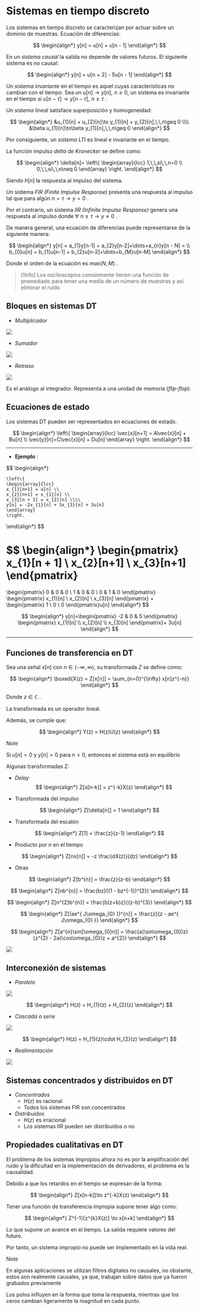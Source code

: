 # Sistemas en tiempo discreto

Los sistemas en tiempo discreto se caracterizan por actuar sobre un dominio de muestras.
Ecuación de diferencias:

$$
\begin{align*}
	y[n] = u[n] + u[n - 1]
\end{align*}
$$

En un _sistema causal_ la salida no depende de valores futuros.
El siguiente sistema es no causal:

$$
\begin{align*}
	y[n] = u[n + 2] - 5u[n - 1]
\end{align*}
$$

Un _sistema invariante_ en el tiempo es aquel cuyas características no cambian con el tiempo. Sea un $u[n]\to y[n],\,\,n\geq 0$, un sistema es invariante en el tiempo si $u[n - \tau]\to y[n - \tau],\,\,n\geq \tau$ .

Un _sistema lineal_ satisface superposición y homogeneidad:

$$
\begin{align*}
	&u_{1}[n] + u_{2}[n]\to y_{1}[n] + y_{2}[n],\,\,n\geq 0 \\\\
	&\beta u_{1}[n]\to\beta y_{1}[n],\,\,n\geq 0
\end{align*}
$$

Por consiguiente, un _sistema LTI_ es lineal e invariante en el tiempo.

La función impulso _delta de Kronecker_ se define como:

$$
\begin{align*}
	\delta[n]= \left\{
		\begin{array}{lcc}
		     1,\,\,si\,\,n=0 \\
			 0,\,\,si\,\,n\neq 0
		\end{array}
	\right.
\end{align*}
$$

Siendo $h[n]$ la respuesta al impulso del sistema.

Un sistema _FIR (Finite Impulse Response)_ presenta una respuesta al impulso tal que para algún $n=\tau\to y=0$ . 

Por el contrario, un sistema _IIR (Infinite Impulse Response)_ genera una respuesta al impulso donde $\forall\,\,n\geq\tau\to y\neq 0$ .

De manera general, una ecuación de diferencias puede representarse de la siguiente manera:

$$
\begin{align*}
	y[n] + a_{1}y[n-1] + a_{2}y[n-2]+\dots+a_{n}y[n - N] = \\
	 b_{0}u[n] + b_{1}u[n-1] + b_{2}u[n-2]+\dots+b_{M}u[n-M]
\end{align*}
$$

Donde el orden de la ecuación es $max(N, M)$ .

>[!Info]
>Los osciloscopios comúnmente tienen una función de promediado para tener una media de un número de muestras y así eliminar el ruido


## Bloques en sistemas DT

- _Multiplicador_

![](attachments/Pasted%20image%2020230520185742.png)

- _Sumador_

![](attachments/Pasted%20image%2020230520185948.png)

- _Retraso_

![](attachments/Pasted%20image%2020230520190045.png)

Es el análogo al integrador. Representa a una unidad de memoria (_flip-flop_).


## Ecuaciones de estado

Los sistemas DT pueden ser representados en ecuaciones de estado.

$$
\begin{align*}
	\left\{
	\begin{array}{lcc}
		\vec{x}[n+1] = A\vec{x}[n] + Bu[n] \\
	\vec{y}[n]=C\vec{x}[n] + Du[n]
	\end{array}
	\right.
\end{align*}
$$


---

- __Ejemplo__ :

$$
\begin{align*}

	\left\{
	\begin{array}{lcc}
	x_{1}[n+1] = u[n] \\
	x_{2}[n+1] = x_{1}[n] \\
	x_{3}[n + 1] = x_{2}[n] \\\\
	y[n] = -2x_{1}[n] + 5x_{3}[n] + 3u[n]
	\end{array}
	\right.
\end{align*}
$$

$$
\begin{align*}
	\begin{pmatrix}
x_{1}[n + 1] \\
	x_{2}[n+1] \\
	x_{3}[n+1]
\end{pmatrix}
=
\begin{pmatrix}
0 & 0 & 0 \\
1 & 0 & 0 \\
0 & 1 & 0
\end{pmatrix}
\begin{pmatrix}
x_{1}[n] \\
x_{2}[n] \\
x_{3}[n]
\end{pmatrix} +
\begin{pmatrix}
1 \\
0 \\
0
\end{pmatrix}u[n]
\end{align*}
$$

$$
\begin{align*}
	y[n]=\begin{pmatrix}
-2 & 0 & 5
\end{pmatrix}
\begin{pmatrix}
x_{1}[n] \\
x_{2}[n] \\
x_{3}[n]
\end{pmatrix}+
3u[n]
\end{align*}
$$

---


## Funciones de transferencia en DT

Sea una señal $x[n]$ con $n\in(-\infty,\infty)$, su transformada $Z$ se define como:

$$
\begin{align*}
	\boxed{X(z) = Z[x[n]] = \sum_{n=0}^{\infty} x[n]z^{-n}}
\end{align*}
$$

Donde $z\in \mathbb{C}$ .

La transformada es un operador lineal.

Además, se cumple que:

$$
\begin{align*}
	Y(z) = H(z)U(z)
\end{align*}
$$

>[!Note]
>Si $u[n] = 0$ y $y[n] = 0$ para $n<0$, entonces el sistema está en equilibrio

Algunas transformadas Z:

- _Delay_
$$
\begin{align*}
	Z[x[n-k]] = z^{-k}X(z)
\end{align*}
$$

- Transformada del impulso

$$
\begin{align*}
	Z[\delta[n]] = 1
\end{align*}
$$

- Transformada del escalón 

$$
\begin{align*}
	Z[1] = \frac{z}{z-1}
\end{align*}
$$

- Producto por $n$ en el tiempo

$$
\begin{align*}
	Z[nx[n]] = -z \frac{dX(z)}{dz}
\end{align*}
$$

- Otras

$$
\begin{align*}
	Z[b^{n}] = \frac{z}{z-b}
\end{align*}
$$


$$
\begin{align*}
	Z[nb^{n}] = \frac{bz}{(1 - bz^{-1})^{2}}
\end{align*}
$$

$$
\begin{align*}
	Z[n^{2}b^{n}] = \frac{b(z+b)z}{(z-b)^{3}}
\end{align*}
$$

$$
\begin{align*}
	Z[(ae^{ J\omega_{0} })^{n}] = \frac{z}{z - ae^{ J\omega_{0} }}
\end{align*}
$$

$$
\begin{align*}
	Z[a^{n}\sin[\omega_{0}n]] = \frac{a(\sin\omega_{0})z}{z^{2} - 2a(\cos\omega_{0})z + a^{2}}
\end{align*}
$$

![](attachments/Pasted%20image%2020230520194834.png)


## Interconexión de sistemas

- _Paralelo_

![](attachments/Pasted%20image%2020230520193508.png)

$$
\begin{align*}
	H(z) = H_{1}(z) + H_{2}(z)
\end{align*}
$$

- _Cascada o serie_

![](attachments/Pasted%20image%2020230520193644.png)

$$
\begin{align*}
	H(z) = H_{1}(z)\cdot H_{2}(z)
\end{align*}
$$

- _Realimentación_

![](attachments/Pasted%20image%2020230520194114.png)


## Sistemas concentrados y distribuidos en DT

- _Concentrados_
	- $H(z)$ es racional
	- Todos los sistemas FIR son concentrados
- _Distribuidos_
	- $H(z)$ es irracional
	- Los sistemas IIR pueden ser distribuidos o no


## Propiedades cualitativas en DT

El problema de los sistemas impropios ahora no es por la amplificación del ruido y la dificultad en la implementación de derivadores, el problema es la causalidad.

Debido a que los retardos en el tiempo se expresan de la forma:

$$
\begin{align*}
	Z[x[n-k]]\to z^{-k}X(z)
\end{align*}
$$

Tener una función de transferencia impropia supone tener algo como:

$$
\begin{align*}
	Z^{-1}[z^{k}X(z)] \to x[n+k]
\end{align*}
$$

Lo que supone un avance en el tiempo. La salida requiere valores del futuro.

Por tanto, un sistema impropio no puede ser implementado en la vida real.

>[!Note]
>En algunas aplicaciones se utilizan filtros digitales no causales, no obstante, estos son realmente causales, ya que, trabajan sobre datos que ya fueron grabados previamente

Los polos influyen en la forma que toma la respuesta, mientras que los ceros cambian ligeramente la magnitud en cada punto.








